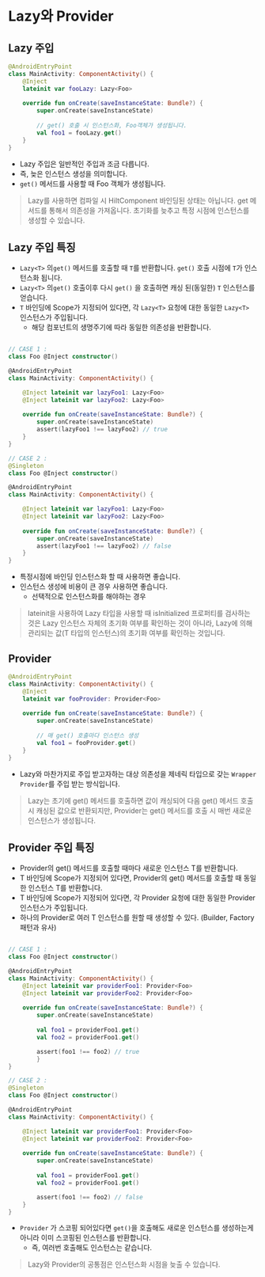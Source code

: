 # Lazy와 Provider

## Lazy 주입

```kotlin
@AndroidEntryPoint
class MainActivity: ComponentActivity() {
    @Inject
    lateinit var fooLazy: Lazy<Foo>
		
    override fun onCreate(saveInstanceState: Bundle?) {
        super.onCreate(saveInstanceState)
				
        // get() 호출 시 인스턴스화, Foo객체가 생성됩니다.
        val foo1 = fooLazy.get()
    }
}
```

- Lazy 주입은 일반적인 주입과 조금 다릅니다.
- 즉, 늦은 인스턴스 생성을 의미합니다.
- `get()` 메서드를 사용할 때 Foo 객체가 생성됩니다.

> Lazy를 사용하면 컴파일 시 HiltComponent 바인딩된 상태는 아닙니다. get 메서드를 통해서 의존성을 가져옵니다. 초기화를 늦추고 특정 시점에 인스턴스를 생성할 수 있습니다.
> 

## Lazy 주입 특징

- `Lazy<T>` 의`get()` 메서드를 호출할 때 `T`를 반환합니다. `get()` 호출 시점에 `T`가 인스턴스화 됩니다.
- `Lazy<T>` 의`get()` 호출이후 다시 `get()` 을 호출하면 캐싱 된(동일한) `T` 인스턴스를 얻습니다.
- `T` 바인딩에 Scope가 지정되어 있다면, 각 `Lazy<T>` 요청에 대한 동일한 `Lazy<T>` 인스턴스가 주입됩니다.
    - 해당 컴포넌트의 생명주기에 따라 동일한 의존성을 반환합니다.

```kotlin

// CASE 1 :
class Foo @Inject constructor()

@AndroidEntryPoint
class MainActivity: ComponentActivity() {

    @Inject lateinit var lazyFoo1: Lazy<Foo>
    @Inject lateinit var lazyFoo2: Lazy<Foo>
		
    override fun onCreate(saveInstanceState: Bundle?) {
        super.onCreate(saveInstanceState)
        assert(lazyFoo1 !== lazyFoo2) // true
    }
}

// CASE 2 :
@Singleton
class Foo @Inject constructor()

@AndroidEntryPoint
class MainActivity: ComponentActivity() {

    @Inject lateinit var lazyFoo1: Lazy<Foo>
    @Inject lateinit var lazyFoo2: Lazy<Foo>
		
    override fun onCreate(saveInstanceState: Bundle?) {
        super.onCreate(saveInstanceState)
        assert(lazyFoo1 !== lazyFoo2) // false
    }
}
```

- 특정시점에 바인딩 인스턴스화 할 때 사용하면 좋습니다.
- 인스턴스 생성에 비용이 큰 경우 사용하면 좋습니다.
    - 선택적으로 인스턴스화를 해야하는 경우

> lateinit을 사용하여 Lazy<T> 타입을 사용할 때 isInitialized 프로퍼티를 검사하는 것은 Lazy<T> 인스턴스 자체의 초기화 여부를 확인하는 것이 아니라, Lazy<T>에 의해 관리되는 값(T 타입의 인스턴스)의 초기화 여부를 확인하는 것입니다.
> 

## Provider

```kotlin
@AndroidEntryPoint
class MainActivity: ComponentActivity() {
    @Inject
    lateinit var fooProvider: Provider<Foo>
		
    override fun onCreate(saveInstanceState: Bundle?) {
        super.onCreate(saveInstanceState)
				
        // 매 get() 호출마다 인스턴스 생성
        val foo1 = fooProvider.get()
    }
}
```

- Lazy와 마찬가지로 주입 받고자하는 대상 의존성을 제네릭 타입으로 갖는 `Wrapper Provider`를 주입 받는 방식입니다.

> Lazy는 초기에 get() 메서드를 호출하면 값이 캐싱되어 다음 get() 메서드 호출 시 캐싱된 값으로 반환되지만, Provider는 get() 메서드를 호출 시 매번 새로운 인스턴스가 생성됩니다.
> 

## Provider 주입 특징

- Provider<T>의 get() 메서드를 호출할 때마다 새로운 인스턴스 T를 반환합니다.
- T 바인딩에 Scope가 지정되어 있다면, Provider<T>의 get() 메서드를 호출할 때 동일한 인스턴스 T를 반환합니다.
- T 바인딩에 Scope가 지정되어 있다면, 각 Provider<T> 요청에 대한 동일한 Provider<T> 인스턴스가 주입됩니다.
- 하나의 Provider<T>로 여러 T 인스턴스를 원할 때 생성할 수 있다. (Builder, Factory 패턴과 유사)

```kotlin

// CASE 1 :
class Foo @Inject constructor()

@AndroidEntryPoint
class MainActivity: ComponentActivity() {
    @Inject lateinit var providerFoo1: Provider<Foo>
    @Inject lateinit var providerFoo2: Provider<Foo>
		
    override fun onCreate(saveInstanceState: Bundle?) {
        super.onCreate(saveInstanceState)
				
        val foo1 = providerFoo1.get()
        val foo2 = providerFoo1.get()

        assert(foo1 !== foo2) // true
		}
}

// CASE 2 :
@Singleton
class Foo @Inject constructor()

@AndroidEntryPoint
class MainActivity: ComponentActivity() {

    @Inject lateinit var providerFoo1: Provider<Foo>
    @Inject lateinit var providerFoo2: Provider<Foo>
		
    override fun onCreate(saveInstanceState: Bundle?) {
        super.onCreate(saveInstanceState)
				
        val foo1 = providerFoo1.get()
        val foo2 = providerFoo1.get()

        assert(foo1 !== foo2) // false
    }
}
```

- `Provider` 가 스코핑 되어있다면 `get()`을 호출해도 새로운 인스턴스를 생성하는게 아니라 이미 스코핑된 인스턴스를 반환합니다.
    - 즉, 여러번 호출해도 인스턴스는 같습니다.
 
> Lazy와 Provider의 공통점은 인스턴스화 시점을 늦출 수 있습니다.
